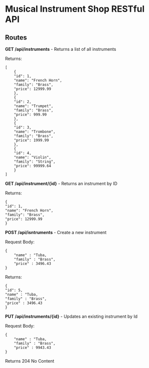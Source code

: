 # Musical Instrument Shop RESTful API

## Routes

**GET /api/instruments** - Returns a list of all instruments

Returns:

    [
        {
        "id": 1,
        "name": "French Horn",
        "family": "Brass",
        "price": 12999.99
        },
        {
        "id": 2,
        "name": "Trumpet",
        "family": "Brass",
        "price": 999.99
        },
        {
        "id": 3,
        "name": "Trombone",
        "family": "Brass",
        "price": 1999.99
        },
        {
        "id": 4,
        "name": "Violin",
        "family": "String",
        "price": 99999.64
        }
    ]

**GET /api/instrument/{id}** - Returns an instrument by ID

Returns:

    {
    "id": 1,
    "name": "French Horn",
    "family": "Brass",
    "price": 12999.99
    }

**POST /api/isntruments** - Create a new instrument

Request Body:

    {
        "name" : "Tuba,
        "family" : "Brass",
        "price" : 3496.43
    }

Returns:

    {
    "id": 5,
    "name" : "Tuba,
    "family" : "Brass",
    "price" : 3496.43
    }

**PUT /api/instruments/{id}** - Updates an existing instrument by Id

Request Body:

    {
        "name" : "Tuba,
        "family" : "Brass",
        "price" : 9943.43
    }

Returns 204 No Content
